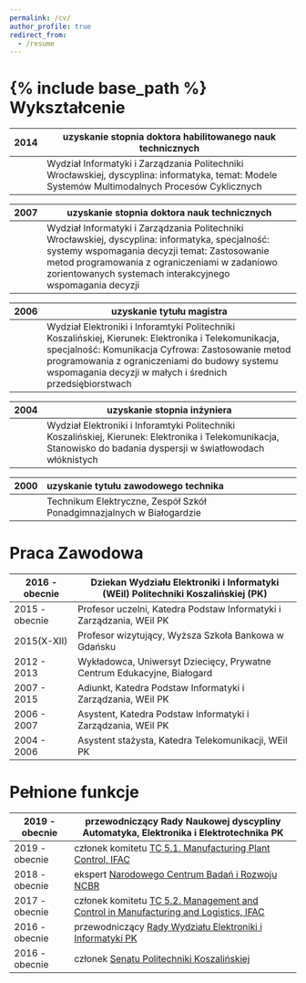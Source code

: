 ```yaml
---
permalink: /cv/
author_profile: true
redirect_from:
  - /resume
---
```


{% include base_path %}
Wykształcenie
======

|2014 | __uzyskanie stopnia doktora habilitowanego nauk technicznych__|
|---------------------------|------------------------------------------------------------|
|     | Wydział Informatyki i Zarządzania Politechniki Wrocławskiej, dyscyplina: informatyka,	temat: Modele Systemów Multimodalnych Procesów Cyklicznych|

|2007 | __uzyskanie stopnia doktora nauk technicznych__|
|---------------------------|------------------------------------------------------------|
|     | Wydział Informatyki i Zarządzania Politechniki Wrocławskiej, dyscyplina: informatyka, specjalność: systemy wspomagania decyzji	temat: Zastosowanie metod programowania z ograniczeniami w zadaniowo zorientowanych systemach interakcyjnego wspomagania decyzji|

|2006 | __uzyskanie tytułu magistra__|
|---------------------------|------------------------------------------------------------|
|     | Wydział Elektroniki i Inforamtyki Politechniki Koszalińskiej, Kierunek: Elektronika i Telekomunikacja, specjalność: Komunikacja Cyfrowa: Zastosowanie metod programowania z ograniczeniami do budowy systemu wspomagania decyzji w małych i średnich przedsiębiorstwach|

|2004 | __uzyskanie stopnia inżyniera__|
|---------------------------|------------------------------------------------------------|
|     | Wydział Elektroniki i Inforamtyki Politechniki Koszalińskiej, Kierunek: Elektronika i Telekomunikacja,  Stanowisko do badania dyspersji w światłowodach włóknistych|

|2000 | __uzyskanie tytułu zawodowego technika__|
|:----|:---------------------------------------------------------------------------------|
|     | Technikum Elektryczne, Zespół Szkół Ponadgimnazjalnych w Białogardzie            |

Praca Zawodowa 
============

|2016 - obecnie| Dziekan Wydziału Elektroniki i Informatyki (WEiI) Politechniki Koszalińskiej (PK)|
|---------------------------|------------------------------------------------------------|
|2015 - obecnie|Profesor uczelni, Katedra Podstaw Informatyki i Zarządzania, WEiI PK|
|2015(X-XII)   |Profesor wizytujący, Wyższa Szkoła Bankowa w Gdańsku| 
|2012 - 2013   |Wykładowca, Uniwersyt Dziecięcy, Prywatne Centrum Edukacyjne, Białogard|
|2007 - 2015   |Adiunkt, Katedra Podstaw Informatyki i Zarządzania, WEiI PK||
|2006 - 2007   |Asystent, Katedra Podstaw Informatyki i Zarządzania, WEiI PK|
|2004 - 2006   |Asystent stażysta, Katedra Telekomunikacji, WEiI PK| 

Pełnione funkcje
================

|2019 - obecnie|przewodniczący Rady Naukowej dyscypliny Automatyka, Elektronika i Elektrotechnika PK|
|---------------------------|------------------------------------------------------------|
|2019 - obecnie|członek komitetu [TC 5.1. Manufacturing Plant Control, IFAC](https://tc.ifac-control.org/5/1)| 
|2018 - obecnie|ekspert [Narodowego Centrum Badań i Rozwoju NCBR](https://www.ncbr.gov.pl/)|
|2017 - obecnie|członek komitetu [TC 5.2. Management and Control in Manufacturing and Logistics, IFAC](https://tc.ifac-control.org/5/2)| 
|2016 - obecnie|przewodniczący [Rady Wydziału Elektroniki i Informatyki PK](https://weii.tu.koszalin.pl/)| 
|2016 - obecnie|członek [Senatu Politechniki Koszalińskiej](https://tu.koszalin.pl/)|


